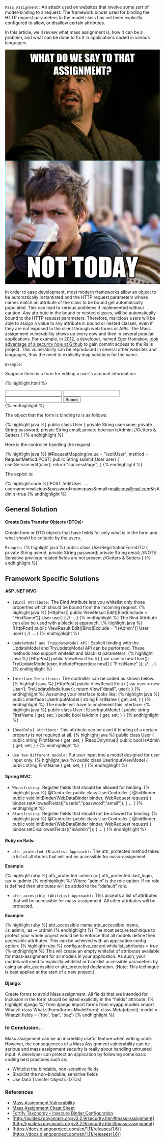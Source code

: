 
`Mass Assignment:` An attack used on websites that involve some sort of model-binding to a request. The framework binder used for binding the HTTP request parameters to the model class has not been explicitly configured to allow, or disallow certain attributes.

In this article, we'll review what mass assignment is, how it can be a problem, and what can be done to fix it in applications coded in various languages.

![assignment](images/assignment.jpg)

In order to ease development, most modern frameworks allow an object to be automatically instantiated and the HTTP request parameters whose names match an attribute of the class to be bound get automatically populated. This can lead to serious problems if implemented without caution. Any attribute in the bound or nested classes, will be automatically bound to the HTTP request parameters. Therefore, malicious users will be able to assign a value to any attribute in bound or nested classes, even if they are not exposed to the client through web forms or APIs.
The Mass assignment vulnerability shows up every now and then in several popular applications. For example, in 2012, a developer, named Egor Homakov, [took advantage of a security hole at Github](https://medium.com/@homakov/how-i-started-in-web-security-400b80824e86) to gain commit access to the Rails project. This vulnerability can be reproduced in several other websites and languages, thus the need to explicitly map solutions for the same.

`Example:`

Suppose there is a form for editing a user's account information:

{% highlight html %}
<form>
    <input name=username type=text>
    <input name=password type=text>
    <input name=email text=text>
    <input type=submit>
</form>
{% endhighlight %}

The object that the form is binding to is as follows:

{% highlight java %}
  public class User {
     private String username;
     private String password;
     private String email;
     private boolean isAdmin;
     //Getters & Setters
   }
{% endhighlight %}

Here is the controller handling the request:

{% highlight java %}
@RequestMapping(value = "/editUser", method = RequestMethod.POST)
  public String submit(User user) {
     userService.edit(user);
     return "successPage";
  }
{% endhighlight %}

The exploit is:

{% highlight code %}
POST /editUser
..
..
username=malicious&password=somepass&email=malicious@mal.com&isAdmin=true
{% endhighlight %}


## General Solution

#### Create Data Transfer Objects (DTOs):

Create form or DTO objects that have fields for only what is in the form and what should be editable by the users. 

`Example:`
{% highlight java %}
public class UserRegistrationFormDTO {
     private String userid;
     private String password;
     private String email; 
     //NOTE: Sensitive privilege related fields are not present
     //Getters & Setters
   }
{% endhighlight %}

## Framework Specific Solutions

#### ASP .NET MVC:
* `[Bind] Attribute:`
The Bind Attribute lets you whitelist only those properties which should be bound from the incoming request.
{% highlight java %}
[HttpPost]
public ViewResult Edit([Bind(Include = "FirstName")] User user)
{
    // ...
}
{% endhighlight %}
The Bind Attribute can also be used with a blacklist approach.
{% highlight java %}
[HttpPost]
public ViewResult Edit([Bind(Exclude = "IsAdmin")] User user)
{
    // ...
}
{% endhighlight %}

* `UpdateModel and TryUpdateModel API:`
Explicit binding with the UpdateModel and TryUpdateModel API can be performed. These methods also support whitelist and blacklist parameters.
{% highlight java %}
[HttpPost]
public ViewResult Edit()
{
    var user = new User();
    TryUpdateModel(user, includeProperties: new[] { "FirstName" });
    // ...
}
{% endhighlight %}
* `Interface Definitions:`
The controller can be coded as shown below.
{% highlight java %}
[HttpPost]
public ViewResult Edit()
{
    var user = new User();
    TryUpdateModel<IUserInputModel>(user);
    return View("detail", user);
}
{% endhighlight %}
Assuming your interface looks like:
{% highlight java %}
public interface IUserInputModel
{
    string FirstName { get; set; }
}
{% endhighlight %}
The model will have to implement this interface:
{% highlight java %}
public class User : IUserInputModel
{
    public string FirstName { get; set; }
    public bool IsAdmin { get; set; }
}
{% endhighlight %}
* `[ReadOnly] attribute:`
This attribute can be used if binding of a certain property is not required at all.
{% highlight java %}
public class User 
{
    public string FirstName { get; set; }
    [ReadOnly(true)]
    public bool IsAdmin { get; set; }
}
{% endhighlight %}
* `Use two different models:`
Put user input into a model designed for user input only.
{% highlight java %}
public class UserInputViewModel
{
    public string FirstName { get; set; }
}
{% endhighlight %}
#### Spring MVC:
* `Whitelisting:`
Register fields that should be allowed for binding.
{% highlight java %}
@Controller
  public class UserController
  {
     @InitBinder
     public void initBinder(WebDataBinder binder, WebRequest request)
     {
        binder.setAllowedFields(["userid","password","email"]);
     }
     ...
  }
{% endhighlight %}
* `Blacklisting:`
Register fields that should not be allowed for binding.
{% highlight java %}
@Controller
  public class UserController
  {
     @InitBinder
     public void initBinder(WebDataBinder binder, WebRequest request)
     {
        binder.setDisallowedFields(["isAdmin"]);
     }
     ...
  }
{% endhighlight %}
#### Ruby on Rails:
* `attr_protected (Blacklist Approach):`
The attr_protected method takes a list of attributes that will not be accessible for mass-assignment.

**Example:**

{% highlight ruby %}
attr_protected :admin
(or)
attr_protected :last_login, :as => :admin
{% endhighlight %}
Where “admin” is the role option. If no role is defined then attributes will be added to the “:default” role.
* `attr_accessible (WhiteList Approach):`
This accepts a list of attributes that will be accessible for mass-assignment. All other attributes will be protected.

**Example:**

{% highlight ruby %}
attr_accessible :name attr_accessible :name, :is_admin, :as => :admin
{% endhighlight %}
The most secure technique to protect your whole project would be to enforce that all models define their accessible attributes. This can be achieved with an application config option:
{% highlight ruby %}
config.active_record.whitelist_attributes = true
{% endhighlight %}
This will create an empty whitelist of attributes available for mass-assignment for all models in your application. As such, your models will need to explicitly whitelist or blacklist accessible parameters by using an attr_accessible or attr_protected declaration. (Note:  This technique is best applied at the start of a new project.)
#### Django:
Create forms to avoid Mass assignment. All fields that are intended for inclusion in the form should be listed explicitly in the “fields” attribute.
{% highlight django %}
from django import forms
from myapp.models import Whatzit
class WhatzitForm(forms.ModelForm):
    class Meta(object):
        model = Whatzit
        fields = ('foo', 'bar', 'baz')
{% endhighlight %}

### In Conclusion..

Mass assignment can be an incredibly useful feature when writing code. However, the consequences of a Mass Assignment vulnerability can be serious and mass assignment security is really about handling untrusted input. A developer can protect an application by following some basic coding best practices such as:
* Whitelist the bindable, non-sensitive fields
* Blacklist the non-bindable, sensitive fields
* Use Data Transfer Objects (DTOs)

### References

* [Mass Assignment Vulnerability](https://en.wikipedia.org/wiki/Mass_assignment_vulnerability)
* [Mass Assignment Cheat Sheet](https://www.owasp.org/index.php/Mass_Assignment_Cheat_Sheet)
* [Fortify Taxonomy – Insecure Binder Configuration](https://vulncat.hpefod.com/en/detail?id=desc.dataflow.java.mass_assignment_insecure_binder_configuration)
* [http://guides.rubyonrails.org/v3.2.9/security.html#mass-assignment](http://guides.rubyonrails.org/v3.2.9/security.html#mass-assignment)
* [https://docs.djangoproject.com/en/1.11/releases/1.6/](https://docs.djangoproject.com/en/1.11/releases/1.6/)


